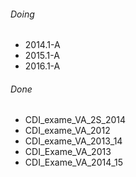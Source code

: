 ###### Doing
-   2014.1-A
-   2015.1-A
-   2016.1-A
###### Done
-   CDI_exame_VA_2S_2014
-   CDI_exame_VA_2012
-   CDI_exame_VA_2013_14
-   CDI_Exame_VA_2013
-   CDI_Exame_VA_2014_15
